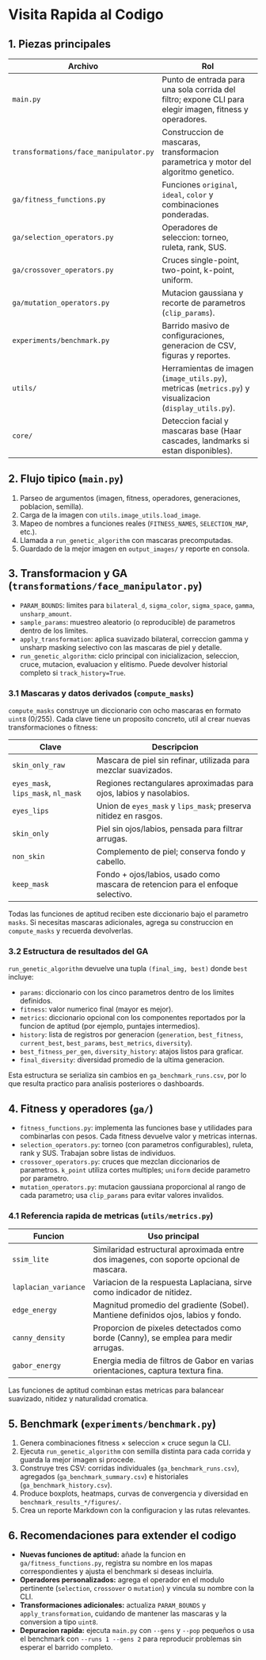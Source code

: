 # Visita Rapida al Codigo

## 1. Piezas principales

| Archivo | Rol |
| --- | --- |
| `main.py` | Punto de entrada para una sola corrida del filtro; expone CLI para elegir imagen, fitness y operadores. |
| `transformations/face_manipulator.py` | Construccion de mascaras, transformacion parametrica y motor del algoritmo genetico. |
| `ga/fitness_functions.py` | Funciones `original`, `ideal`, `color` y combinaciones ponderadas. |
| `ga/selection_operators.py` | Operadores de seleccion: torneo, ruleta, rank, SUS. |
| `ga/crossover_operators.py` | Cruces single-point, two-point, k-point, uniform. |
| `ga/mutation_operators.py` | Mutacion gaussiana y recorte de parametros (`clip_params`). |
| `experiments/benchmark.py` | Barrido masivo de configuraciones, generacion de CSV, figuras y reportes. |
| `utils/` | Herramientas de imagen (`image_utils.py`), metricas (`metrics.py`) y visualizacion (`display_utils.py`). |
| `core/` | Deteccion facial y mascaras base (Haar cascades, landmarks si estan disponibles). |

## 2. Flujo tipico (`main.py`)

1. Parseo de argumentos (imagen, fitness, operadores, generaciones, poblacion, semilla).  
2. Carga de la imagen con `utils.image_utils.load_image`.  
3. Mapeo de nombres a funciones reales (`FITNESS_NAMES`, `SELECTION_MAP`, etc.).  
4. Llamada a `run_genetic_algorithm` con mascaras precomputadas.  
5. Guardado de la mejor imagen en `output_images/` y reporte en consola.

## 3. Transformacion y GA (`transformations/face_manipulator.py`)

- `PARAM_BOUNDS`: limites para `bilateral_d`, `sigma_color`, `sigma_space`, `gamma`, `unsharp_amount`.  
- `sample_params`: muestreo aleatorio (o reproducible) de parametros dentro de los limites.  
- `apply_transformation`: aplica suavizado bilateral, correccion gamma y unsharp masking selectivo con las mascaras de piel y detalle.  
- `run_genetic_algorithm`: ciclo principal con inicializacion, seleccion, cruce, mutacion, evaluacion y elitismo. Puede devolver historial completo si `track_history=True`.

### 3.1 Mascaras y datos derivados (`compute_masks`)

`compute_masks` construye un diccionario con ocho mascaras en formato `uint8` (0/255). Cada clave tiene un proposito concreto, util al crear nuevas transformaciones o fitness:

| Clave | Descripcion |
| --- | --- |
| `skin_only_raw` | Mascara de piel sin refinar, utilizada para mezclar suavizados. |
| `eyes_mask`, `lips_mask`, `nl_mask` | Regiones rectangulares aproximadas para ojos, labios y nasolabios. |
| `eyes_lips` | Union de `eyes_mask` y `lips_mask`; preserva nitidez en rasgos. |
| `skin_only` | Piel sin ojos/labios, pensada para filtrar arrugas. |
| `non_skin` | Complemento de piel; conserva fondo y cabello. |
| `keep_mask` | Fondo + ojos/labios, usado como mascara de retencion para el enfoque selectivo. |

Todas las funciones de aptitud reciben este diccionario bajo el parametro `masks`. Si necesitas mascaras adicionales, agrega su construccion en `compute_masks` y recuerda devolverlas.

### 3.2 Estructura de resultados del GA

`run_genetic_algorithm` devuelve una tupla `(final_img, best)` donde `best` incluye:

- `params`: diccionario con los cinco parametros dentro de los limites definidos.  
- `fitness`: valor numerico final (mayor es mejor).  
- `metrics`: diccionario opcional con los componentes reportados por la funcion de aptitud (por ejemplo, puntajes intermedios).  
- `history`: lista de registros por generacion (`generation`, `best_fitness`, `current_best`, `best_params`, `best_metrics`, `diversity`).  
- `best_fitness_per_gen`, `diversity_history`: atajos listos para graficar.  
- `final_diversity`: diversidad promedio de la ultima generacion.

Esta estructura se serializa sin cambios en `ga_benchmark_runs.csv`, por lo que resulta practico para analisis posteriores o dashboards.

## 4. Fitness y operadores (`ga/`)

- `fitness_functions.py`: implementa las funciones base y utilidades para combinarlas con pesos. Cada fitness devuelve valor y metricas internas.  
- `selection_operators.py`: torneo (con parametros configurables), ruleta, rank y SUS. Trabajan sobre listas de individuos.  
- `crossover_operators.py`: cruces que mezclan diccionarios de parametros. `k_point` utiliza cortes multiples; `uniform` decide parametro por parametro.  
- `mutation_operators.py`: mutacion gaussiana proporcional al rango de cada parametro; usa `clip_params` para evitar valores invalidos.

### 4.1 Referencia rapida de metricas (`utils/metrics.py`)

| Funcion | Uso principal |
| --- | --- |
| `ssim_lite` | Similaridad estructural aproximada entre dos imagenes, con soporte opcional de mascara. |
| `laplacian_variance` | Variacion de la respuesta Laplaciana, sirve como indicador de nitidez. |
| `edge_energy` | Magnitud promedio del gradiente (Sobel). Mantiene definidos ojos, labios y fondo. |
| `canny_density` | Proporcion de pixeles detectados como borde (Canny), se emplea para medir arrugas. |
| `gabor_energy` | Energia media de filtros de Gabor en varias orientaciones, captura textura fina. |

Las funciones de aptitud combinan estas metricas para balancear suavizado, nitidez y naturalidad cromatica.

## 5. Benchmark (`experiments/benchmark.py`)

1. Genera combinaciones fitness × seleccion × cruce segun la CLI.  
2. Ejecuta `run_genetic_algorithm` con semilla distinta para cada corrida y guarda la mejor imagen si procede.  
3. Construye tres CSV: corridas individuales (`ga_benchmark_runs.csv`), agregados (`ga_benchmark_summary.csv`) e historiales (`ga_benchmark_history.csv`).  
4. Produce boxplots, heatmaps, curvas de convergencia y diversidad en `benchmark_results_*/figures/`.  
5. Crea un reporte Markdown con la configuracion y las rutas relevantes.

## 6. Recomendaciones para extender el codigo

- **Nuevas funciones de aptitud:** añade la funcion en `ga/fitness_functions.py`, registra su nombre en los mapas correspondientes y ajusta el benchmark si deseas incluirla.  
- **Operadores personalizados:** agrega el operador en el modulo pertinente (`selection`, `crossover` o `mutation`) y vincula su nombre con la CLI.  
- **Transformaciones adicionales:** actualiza `PARAM_BOUNDS` y `apply_transformation`, cuidando de mantener las mascaras y la conversion a tipo `uint8`.  
- **Depuracion rapida:** ejecuta `main.py` con `--gens` y `--pop` pequeños o usa el benchmark con `--runs 1 --gens 2` para reproducir problemas sin esperar el barrido completo.
